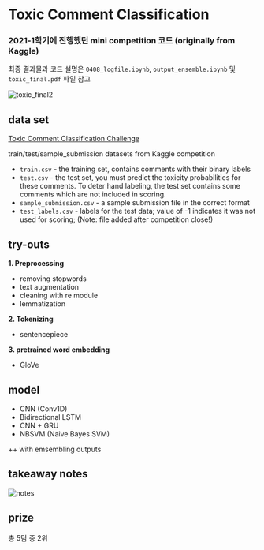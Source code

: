 # Toxic Comment Classification
### 2021-1학기에 진행했던 mini competition 코드 (originally from Kaggle)
최종 결과물과 코드 설명은 ```0408_logfile.ipynb```, ```output_ensemble.ipynb``` 및 ```toxic_final.pdf``` 파일 참고

![toxic_final2](https://user-images.githubusercontent.com/80621384/141649778-151c00a0-019a-4fa4-b93d-22ff799d5269.png)

## data set
[Toxic Comment Classification Challenge](https://www.kaggle.com/c/jigsaw-toxic-comment-classification-challenge)

train/test/sample_submission datasets from Kaggle competition

- ```train.csv``` - the training set, contains comments with their binary labels
- ```test.csv``` - the test set, you must predict the toxicity probabilities for these comments. To deter hand labeling, the test set contains some comments which are not included in scoring.
- ```sample_submission.csv``` - a sample submission file in the correct format
- ```test_labels.csv``` - labels for the test data; value of -1 indicates it was not used for scoring; (Note: file added after competition close!)

## try-outs
**1. Preprocessing**
 - removing stopwords
 - text augmentation
 - cleaning with re module
 - lemmatization

**2. Tokenizing**
 - sentencepiece

**3. pretrained word embedding**
 - GloVe

## model
 - CNN (Conv1D)
 - Bidirectional LSTM
 - CNN + GRU
 - NBSVM (Naive Bayes SVM)

++ with emsembling outputs

## takeaway notes
![notes](https://user-images.githubusercontent.com/80621384/141650122-ee4e1a07-e862-41c0-812c-ceb8ab606eb4.png)


## prize
총 5팀 중 2위
